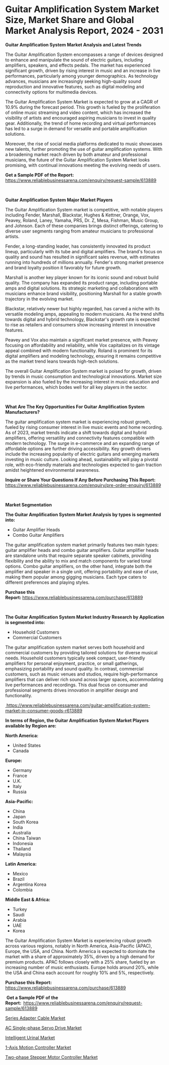 <p><h1>Guitar Amplification System Market Size, Market Share and Global Market Analysis Report, 2024 - 2031</h1></p><p><strong>Guitar Amplification System Market Analysis and Latest Trends</strong></p>
<p><p>The Guitar Amplification System encompasses a range of devices designed to enhance and manipulate the sound of electric guitars, including amplifiers, speakers, and effects pedals. The market has experienced significant growth, driven by rising interest in music and an increase in live performances, particularly among younger demographics. As technology advances, musicians are increasingly seeking high-quality sound reproduction and innovative features, such as digital modeling and connectivity options for multimedia devices.</p><p>The Guitar Amplification System Market is expected to grow at a CAGR of 10.9% during the forecast period. This growth is fueled by the proliferation of online music streaming and video content, which has increased the visibility of artists and encouraged aspiring musicians to invest in quality gear. Additionally, the trend of home recording and virtual performances has led to a surge in demand for versatile and portable amplification solutions.</p><p>Moreover, the rise of social media platforms dedicated to music showcases new talents, further promoting the use of guitar amplification systems. With a broadening market reach driven by both amateur and professional musicians, the future of the Guitar Amplification System Market looks promising, with continual innovations meeting the evolving needs of users.</p></p>
<p><strong>Get a Sample PDF of the Report:&nbsp;</strong> <a href="https://www.reliablebusinessarena.com/enquiry/request-sample/613889?utm_campaign=1347&utm_medium=2&utm_source=Github&utm_content=ia&utm_term=12102024&utm_id=guitar-amplification-system">https://www.reliablebusinessarena.com/enquiry/request-sample/613889</a></p>
<p>&nbsp;</p>
<p><strong>Guitar Amplification System Major Market Players</strong></p>
<p><p>The Guitar Amplification System market is competitive, with notable players including Fender, Marshall, Blackstar, Hughes & Kettner, Orange, Vox, Peavey, Roland, Laney, Yamaha, PRS, Dr. Z, Mesa, Fishman, Music Group, and Johnson. Each of these companies brings distinct offerings, catering to diverse user segments ranging from amateur musicians to professional artists.</p><p>Fender, a long-standing leader, has consistently innovated its product lineup, particularly with its tube and digital amplifiers. The brand's focus on quality and sound has resulted in significant sales revenue, with estimates running into hundreds of millions annually. Fender's strong market presence and brand loyalty position it favorably for future growth.</p><p>Marshall is another key player known for its iconic sound and robust build quality. The company has expanded its product range, including portable amps and digital solutions. Its strategic marketing and collaborations with musicians enhance brand visibility, positioning Marshall for a stable growth trajectory in the evolving market.</p><p>Blackstar, relatively newer but highly regarded, has carved a niche with its versatile modeling amps, appealing to modern musicians. As the trend shifts towards digital and hybrid technology, Blackstar's growth rate is expected to rise as retailers and consumers show increasing interest in innovative features.</p><p>Peavey and Vox also maintain a significant market presence, with Peavey focusing on affordability and reliability, while Vox capitalizes on its vintage appeal combined with modern functionality. Roland is prominent for its digital amplifiers and modeling technology, ensuring it remains competitive as the market trend leans towards high-tech solutions.</p><p>The overall Guitar Amplification System market is poised for growth, driven by trends in music consumption and technological innovations. Market size expansion is also fueled by the increasing interest in music education and live performances, which bodes well for all key players in the sector.</p></p>
<p>&nbsp;</p>
<p><strong>What Are The Key Opportunities For Guitar Amplification System Manufacturers?</strong></p>
<p><p>The guitar amplification system market is experiencing robust growth, fueled by rising consumer interest in live music events and home recording. As of 2023, market trends indicate a shift towards digital and hybrid amplifiers, offering versatility and connectivity features compatible with modern technology. The surge in e-commerce and an expanding range of affordable options are further driving accessibility. Key growth drivers include the increasing popularity of electric guitars and emerging markets investing in music culture. Looking ahead, sustainability will play a pivotal role, with eco-friendly materials and technologies expected to gain traction amidst heightened environmental awareness.</p></p>
<p><strong>Inquire or Share Your Questions If Any Before Purchasing This Report:</strong> <a href="https://www.reliablebusinessarena.com/enquiry/pre-order-enquiry/613889?utm_campaign=1347&utm_medium=2&utm_source=Github&utm_content=ia&utm_term=12102024&utm_id=guitar-amplification-system">https://www.reliablebusinessarena.com/enquiry/pre-order-enquiry/613889</a></p>
<p>&nbsp;</p>
<p><strong>Market Segmentation</strong></p>
<p><strong>The Guitar Amplification System Market Analysis by types is segmented into:</strong></p>
<p><ul><li>Guitar Amplifier Heads</li><li>Combo Guitar Amplifiers</li></ul></p>
<p><p>The guitar amplification system market primarily features two main types: guitar amplifier heads and combo guitar amplifiers. Guitar amplifier heads are standalone units that require separate speaker cabinets, providing flexibility and the ability to mix and match components for varied tonal options. Combo guitar amplifiers, on the other hand, integrate both the amplifier and speaker in a single unit, offering portability and ease of use, making them popular among gigging musicians. Each type caters to different preferences and playing styles.</p></p>
<p><strong>Purchase this Report:&nbsp;</strong><a href="https://www.reliablebusinessarena.com/purchase/613889?utm_campaign=1347&utm_medium=2&utm_source=Github&utm_content=ia&utm_term=12102024&utm_id=guitar-amplification-system">https://www.reliablebusinessarena.com/purchase/613889</a></p>
<p>&nbsp;</p>
<p><strong>The Guitar Amplification System Market Industry Research by Application is segmented into:</strong></p>
<p><ul><li>Household Customers</li><li>Commercial Customers</li></ul></p>
<p><p>The guitar amplification system market serves both household and commercial customers by providing tailored solutions for diverse musical needs. Household customers typically seek compact, user-friendly amplifiers for personal enjoyment, practice, or small gatherings, emphasizing portability and sound quality. In contrast, commercial customers, such as music venues and studios, require high-performance amplifiers that can deliver rich sound across larger spaces, accommodating live performances and recordings. This dual focus on consumer and professional segments drives innovation in amplifier design and functionality.</p></p>
<p><a href="https://www.reliablebusinessarena.com/guitar-amplification-system-market-in-consumer-goods-r613889?utm_campaign=1347&utm_medium=2&utm_source=Github&utm_content=ia&utm_term=12102024&utm_id=guitar-amplification-system">&nbsp;https://www.reliablebusinessarena.com/guitar-amplification-system-market-in-consumer-goods-r613889</a></p>
<p><strong>In terms of Region, the Guitar Amplification System Market Players available by Region are:</strong></p>
<p>
    <p> <strong> North America: </strong>
        <ul>
            <li>United States</li>
            <li>Canada</li>
        </ul>
        </p> 
    <p> <strong> Europe: </strong>
        <ul>
            <li>Germany</li>
            <li>France</li>
            <li>U.K.</li>
            <li>Italy</li>
            <li>Russia</li>
        </ul>
        </p> 
    <p> <strong> Asia-Pacific: </strong>
        <ul>
            <li>China</li>
            <li>Japan</li>
            <li>South Korea</li>
            <li>India</li>
            <li>Australia</li>
            <li>China Taiwan</li>
            <li>Indonesia</li>
            <li>Thailand</li>
            <li>Malaysia</li>
        </ul>
        </p> 
    <p> <strong> Latin America: </strong>
        <ul>
            <li>Mexico</li>
            <li>Brazil</li>
            <li>Argentina Korea</li>
            <li>Colombia</li>
        </ul>
        </p> 
    <p> <strong> Middle East & Africa: </strong>
        <ul>
            <li>Turkey</li>
            <li>Saudi</li>
            <li>Arabia</li>
            <li>UAE</li>
            <li>Korea</li>
        </ul>
    </p>
    </p>
<p><p>The Guitar Amplification System Market is experiencing robust growth across various regions, notably in North America, Asia-Pacific (APAC), Europe, the USA, and China. North America is expected to dominate the market with a share of approximately 35%, driven by a high demand for premium products. APAC follows closely with a 25% share, fueled by an increasing number of music enthusiasts. Europe holds around 20%, while the USA and China each account for roughly 10% and 5%, respectively.</p></p>
<p><strong>Purchase this Report: </strong><a href="https://www.reliablebusinessarena.com/purchase/613889?utm_campaign=1347&utm_medium=2&utm_source=Github&utm_content=ia&utm_term=12102024&utm_id=guitar-amplification-system">https://www.reliablebusinessarena.com/purchase/613889</a></p>
<p>&nbsp;<strong>Get a Sample PDF of the Report:&nbsp;&nbsp;</strong><a href="https://www.reliablebusinessarena.com/enquiry/request-sample/613889?utm_campaign=1347&utm_medium=2&utm_source=Github&utm_content=ia&utm_term=12102024&utm_id=guitar-amplification-system">https://www.reliablebusinessarena.com/enquiry/request-sample/613889</a></p>
<p><strong></strong></p>
<p><p><a href="https://github.com/rieuydbalon3b/Market-Research-Report-List-1/blob/main/series-adapter-cable-market.md?utm_campaign=1347&utm_medium=2&utm_source=Github&utm_content=ia&utm_term=12102024&utm_id=guitar-amplification-system">Series Adapter Cable Market</a></p><p><a href="https://www.linkedin.com/pulse/insights-ac-single-phase-servo-drive-market-players-w4wjc?utm_campaign=1347&utm_medium=2&utm_source=Github&utm_content=ia&utm_term=12102024&utm_id=guitar-amplification-system">AC Single-phase Servo Drive Market</a></p><p><a href="https://github.com/kiara3n0pau/Market-Research-Report-List-1/blob/main/intelligent-urinal-market.md?utm_campaign=1347&utm_medium=2&utm_source=Github&utm_content=ia&utm_term=12102024&utm_id=guitar-amplification-system">Intelligent Urinal Market</a></p><p><a href="https://www.linkedin.com/pulse/strategic-insights-1-axis-motion-controller-market-growth-u2xpc?utm_campaign=1347&utm_medium=2&utm_source=Github&utm_content=ia&utm_term=12102024&utm_id=guitar-amplification-system">1-Axis Motion Controller Market</a></p><p><a href="https://www.linkedin.com/pulse/market-forecast-global-two-phase-stepper-motor-controller-qypvc?utm_campaign=1347&utm_medium=2&utm_source=Github&utm_content=ia&utm_term=12102024&utm_id=guitar-amplification-system">Two-phase Stepper Motor Controller Market</a></p></p>